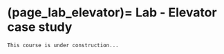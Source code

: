 (page_lab_elevator)=
Lab - Elevator case study
=======================

```{warning}
This course is under construction...
```
